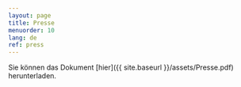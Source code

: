 ```yaml
---
layout: page
title: Presse
menuorder: 10
lang: de
ref: press
---
```


Sie können das Dokument [hier]({{ site.baseurl }}/assets/Presse.pdf) herunterladen.
